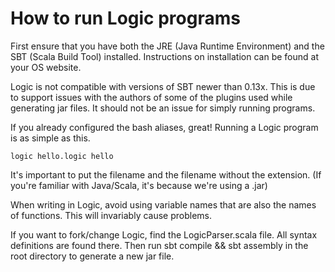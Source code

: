 # How to run Logic programs

First ensure that you have both the JRE (Java Runtime Environment) and the SBT (Scala Build Tool) installed. Instructions on installation can be found at your OS website. 

Logic is not compatible with versions of SBT newer than 0.13x. This is due to support issues with the authors of some of the plugins used while generating jar files. It should not be an issue for simply running programs. 

If you already configured the bash aliases, great! Running a Logic program is as simple as this. 

    logic hello.logic hello

It's important to put the filename and the filename without the extension. (If you're familiar with Java/Scala, it's because we're using a .jar)

When writing in Logic, avoid using variable names that are also the names of functions. This will invariably cause problems. 

If you want to fork/change Logic, find the LogicParser.scala file. All syntax definitions are found there. Then run sbt compile && sbt assembly in the root directory to generate a new jar file. 
